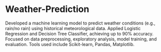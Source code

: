 # Weather-Prediction
Developed a machine learning model to predict weather conditions (e.g., rain/no rain) using historical meteorological data. Applied Logistic Regression and Decision Tree Classifier, achieving up to 90% accuracy. Focused on data preprocessing, exploratory analysis, model training, and evaluation. Tools used include Scikit-learn, Pandas, Matplotlib.
